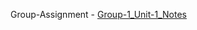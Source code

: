  Group-Assignment - [Group-1_Unit-1_Notes](https://drive.google.com/file/d/149VqX9NNVZTOVetBYGlqDzW_BBHgtB8U/view?usp=sharing)

